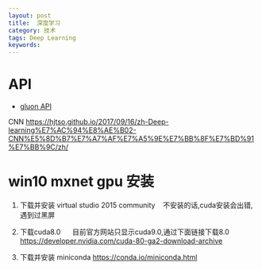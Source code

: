 ```yaml
---
layout: post
title:  深度学习
category: 技术
tags: Deep Learning
keywords:
---
```


# API

- [gluon API ](https://mxnet.incubator.apache.org/api/python/index.html)

CNN 
https://hjtso.github.io/2017/09/16/zh-Deep-learning%E7%AC%94%E8%AE%B02-CNN%E5%8D%B7%E7%A7%AF%E7%A5%9E%E7%BB%8F%E7%BD%91%E7%BB%9C/zh/


# win10 mxnet gpu 安装
1. 下载并安装 virtual studio 2015 community
    不安装的话,cuda安装会出错, 遇到过黑屏
2. 下载cuda8.0  
    目前官方网站只显示cuda9.0,通过下面链接下载8.0
https://developer.nvidia.com/cuda-80-ga2-download-archive

3. 下载并安装 miniconda 
https://conda.io/miniconda.html





